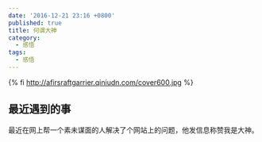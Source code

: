 ```yaml
---
date: '2016-12-21 23:16 +0800'
published: true
title: 何谓大神
category:
  - 感悟
tags:
  - 感悟
---
```

{% fi http://afirsraftgarrier.qiniudn.com/cover600.jpg %}

## 最近遇到的事

最近在网上帮一个素未谋面的人解决了个网站上的问题，他发信息称赞我是大神。

